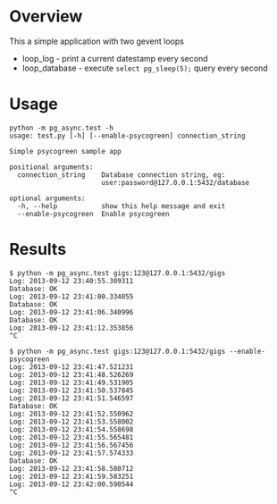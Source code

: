 Overview
========

This a simple application with two gevent loops
* loop_log - print a current datestamp every second
* loop_database - execute `select pg_sleep(5);` query every second


Usage
=====

	python -m pg_async.test -h
	usage: test.py [-h] [--enable-psycogreen] connection_string
    
	Simple psycogreen sample app
    
	positional arguments:
	  connection_string    Database connection string, eg:
	                       user:password@127.0.0.1:5432/database

	optional arguments:
	  -h, --help           show this help message and exit
	  --enable-psycogreen  Enable psycogreen


Results
=======

	$ python -m pg_async.test gigs:123@127.0.0.1:5432/gigs                    
	Log: 2013-09-12 23:40:55.309311
	Database: OK
	Log: 2013-09-12 23:41:00.334055
	Database: OK
	Log: 2013-09-12 23:41:06.340996
	Database: OK
	Log: 2013-09-12 23:41:12.353856
	^C

	$ python -m pg_async.test gigs:123@127.0.0.1:5432/gigs --enable-psycogreen
	Log: 2013-09-12 23:41:47.521231
	Log: 2013-09-12 23:41:48.526269
	Log: 2013-09-12 23:41:49.531905
	Log: 2013-09-12 23:41:50.537845
	Log: 2013-09-12 23:41:51.546597
	Database: OK
	Log: 2013-09-12 23:41:52.550962
	Log: 2013-09-12 23:41:53.558002
	Log: 2013-09-12 23:41:54.558698
	Log: 2013-09-12 23:41:55.565481
	Log: 2013-09-12 23:41:56.567456
	Log: 2013-09-12 23:41:57.574333
	Database: OK
	Log: 2013-09-12 23:41:58.580712
	Log: 2013-09-12 23:41:59.583251
	Log: 2013-09-12 23:42:00.590544
	^C

